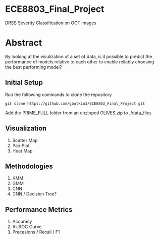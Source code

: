 # ECE8803_Final_Project
DRSS Severity Classification on OCT images

# Abstract

By looking at the visulization of a set of data, is it possible to predict the performance of models relative to each other to enable reliably choosing the best performing model?

## Initial Setup

Run the following commands to clone the repository

```
git clone https://github.com/gbotkin3/ECE8803_Final_Project.git
```

Add the PRIME_FULL folder from an unzipped OLIVES.zip to ./data_files

## Visualization

  1. Scatter Map
  2. Pair Plot
  3. Heat Map

## Methodologies

  1. KMM
  2. GMM
  3. CNN
  4. DNN / Decision Tree?

## Performance Metrics

  1. Accuracy
  2. AUROC Curve
  3. Precesions / Recall / F1

